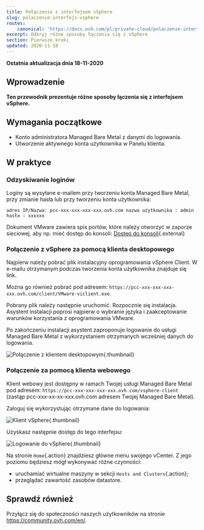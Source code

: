 ```yaml
---
title: Połączenie z interfejsem vSphere
slug: polaczenie-interfejs-vsphere
routes:
    canonical: 'https://docs.ovh.com/pl/private-cloud/polaczenie-interfejs-vsphere/'
excerpt: Odkryj różne sposoby łączenia się z vSphere
section: Pierwsze kroki
updated: 2020-11-18
---
```


**Ostatnia aktualizacja dnia 18-11-2020**

## Wprowadzenie

**Ten przewodnik prezentuje różne sposoby łączenia się z interfejsem vSphere.**

## Wymagania początkowe

- Konto administratora Managed Bare Metal z danymi do logowania.
- Utworzenie aktywnego konta użytkownika w Panelu klienta.

## W praktyce

### Odzyskiwanie loginów

Loginy są wysyłane e-mailem przy tworzeniu konta Managed Bare Metal, przy zmianie hasła lub przy tworzeniu konta użytkownika:

```
adres IP/Nazwa: pcc-xxx-xxx-xxx-xxx.ovh.com nazwa użytkownika : admin hasło : xxxxxx
```

Dokument VMware zawiera spis portów, które należy otworzyć w zaporze sieciowej, aby np. mieć dostęp do konsoli: [Dostęp do konsoli](https://kb.vmware.com/kb/1012382){.external}

### Połączenie z vSphere za pomocą klienta desktopowego

Najpierw należy pobrać plik instalacyjny oprogramowania vSphere Client. W e-mailu otrzymanym podczas tworzenia konta użytkownika znajduje się link.

Można go również pobrać pod adresem: `https://pcc-xxx-xxx-xxx-xxx.ovh.com/client/VMware-viclient.exe`.

Pobrany plik należy następnie uruchomić. Rozpocznie się instalacja. Asystent instalacji poprosi najpierw o wybranie języka i zaakceptowanie warunków korzystania z oprogramowania VMware.

Po zakończeniu instalacji asystent zaproponuje logowanie do usługi Managed Bare Metal z wykorzystaniem otrzymanych wcześniej danych do logowania.

![Połączenie z klientem desktopowym](images/connexion_client_l.png){.thumbnail}

### Połączenie za pomocą klienta webowego

Klient webowy jest dostępny w ramach Twojej usługi Managed Bare Metal pod adresem: `https://pcc-xxx-xxx-xxx-xxx.ovh.com/vsphere-client` (zastąp pcc-xxx-xx-xx-xxx.ovh.com adresem Twojej Managed Bare Metal).

Zaloguj się wykorzystując otrzymane dane do logowania:

![Klient vSphere](images/vsphere-client.png){.thumbnail}

Uzyskasz następnie dostęp do tego interfejsu:

![Logowanie do vSphere](images/connection_interface_w.png){.thumbnail}

Na stronie `Home`{.action} znajdziesz główne menu swojego vCenter. Z jego poziomu będziesz mógł wykonywać różne czynności:

- uruchamiać wirtualne maszyny w sekcji `Hosts and Clusters`{.action};
- przeglądać zawartość zasobów datastore.

## Sprawdź również

Przyłącz się do społeczności naszych użytkowników na stronie <https://community.ovh.com/en/>.
